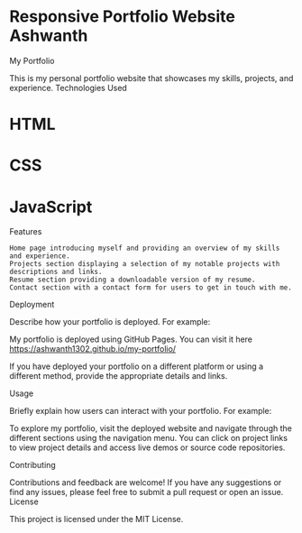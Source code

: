 # Responsive Portfolio Website Ashwanth

My Portfolio

This is my personal portfolio website that showcases my skills, projects, and experience.
Technologies Used

   # HTML
   # CSS
   # JavaScript

Features

    Home page introducing myself and providing an overview of my skills and experience.
    Projects section displaying a selection of my notable projects with descriptions and links.
    Resume section providing a downloadable version of my resume.
    Contact section with a contact form for users to get in touch with me.
Deployment

Describe how your portfolio is deployed. For example:

My portfolio is deployed using GitHub Pages. You can visit it here  https://ashwanth1302.github.io/my-portfolio/

If you have deployed your portfolio on a different platform or using a different method, provide the appropriate details and links.

Usage

Briefly explain how users can interact with your portfolio. For example:

To explore my portfolio, visit the deployed website and navigate through the different sections using the navigation menu. You can click on project links to view project details and access live demos or source code repositories.

Contributing

Contributions and feedback are welcome! If you have any suggestions or find any issues, please feel free to submit a pull request or open an issue.
License

This project is licensed under the MIT License.
